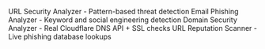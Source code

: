 URL Security Analyzer - Pattern-based threat detection
Email Phishing Analyzer - Keyword and social engineering detection
Domain Security Analyzer - Real Cloudflare DNS API + SSL checks
URL Reputation Scanner - Live phishing database lookups
